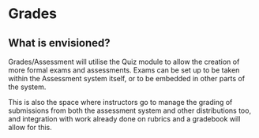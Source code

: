 # Grades

## What is envisioned?

Grades/Assessment will utilise the Quiz module to allow the creation of more formal exams and assessments. Exams can be set up to be taken within the Assessment system itself, or to be embedded in other parts of the system. 

This is also the space where instructors go to manage the grading of submissions from both the assessment system and other distributions too, and integration with work already done on rubrics and a gradebook will allow for this.
